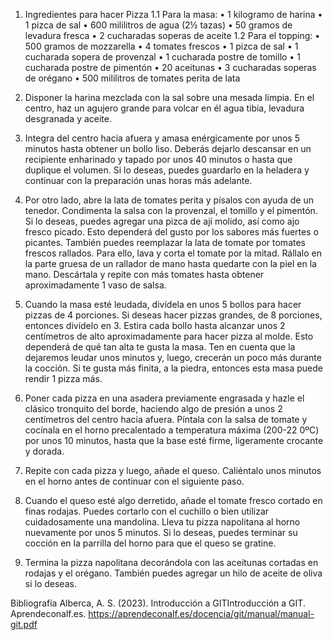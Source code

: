1.	Ingredientes para hacer Pizza 
1.1 Para la masa:
•	1 kilogramo de harina
•	1 pizca de sal
•	600 mililitros de agua (2½ tazas)
•	50 gramos de levadura fresca
•	2 cucharadas soperas de aceite
1.2	 Para el topping:
•	500 gramos de mozzarella
•	4 tomates frescos
•	1 pizca de sal
•	1 cucharada sopera de provenzal
•	1 cucharada postre de tomillo
•	1 cucharada postre de pimentón
•	20 aceitunas
•	3 cucharadas soperas de orégano
•	500 mililitros de tomates perita de lata

2.	Disponer la harina mezclada con la sal sobre una mesada limpia. En el centro, haz un agujero grande para volcar en él agua tibia, levadura desgranada y aceite.

3.	Integra del centro hacia afuera y amasa enérgicamente por unos 5 minutos hasta obtener un bollo liso. Deberás dejarlo descansar en un recipiente enharinado y tapado por unos 40 minutos o hasta que duplique el volumen. Si lo deseas, puedes guardarlo en la heladera y continuar con la preparación unas horas más adelante.

4.	Por otro lado, abre la lata de tomates perita y písalos con ayuda de un tenedor. Condimenta la salsa con la provenzal, el tomillo y el pimentón. Si lo deseas, puedes agregar una pizca de ají molido, así como ajo fresco picado. Esto dependerá del gusto por los sabores más fuertes o picantes. También puedes reemplazar la lata de tomate por tomates frescos rallados. Para ello, lava y corta el tomate por la mitad. Rállalo en la parte gruesa de un rallador de mano hasta quedarte con la piel en la mano. Descártala y repite con más tomates hasta obtener aproximadamente 1 vaso de salsa.

5.	Cuando la masa esté leudada, divídela en unos 5 bollos para hacer pizzas de 4 porciones. Si deseas hacer pizzas grandes, de 8 porciones, entonces divídelo en 3. Estira cada bollo hasta alcanzar unos 2 centímetros de alto aproximadamente para hacer pizza al molde. Esto dependerá de qué tan alta te gusta la masa. Ten en cuenta que la dejaremos leudar unos minutos y, luego, crecerán un poco más durante la cocción. Si te gusta más finita, a la piedra, entonces esta masa puede rendir 1 pizza más.

6.	Poner cada pizza en una asadera previamente engrasada y hazle el clásico tronquito del borde, haciendo algo de presión a unos 2 centímetros del centro hacia afuera. Píntala con la salsa de tomate y cocínala en el horno precalentado a temperatura máxima (200-22 0ºC) por unos 10 minutos, hasta que la base esté firme, ligeramente crocante y dorada.

7.	Repite con cada pizza y luego, añade el queso. Caliéntalo unos minutos en el horno antes de continuar con el siguiente paso.

8.	Cuando el queso esté algo derretido, añade el tomate fresco cortado en finas rodajas. Puedes cortarlo con el cuchillo o bien utilizar cuidadosamente una mandolina. Lleva tu pizza napolitana al horno nuevamente por unos 5 minutos. Si lo deseas, puedes terminar su cocción en la parrilla del horno para que el queso se gratine.
9.	Termina la pizza napolitana decorándola con las aceitunas cortadas en rodajas y el orégano. También puedes agregar un hilo de aceite de oliva si lo deseas.


 Bibliografía
Alberca, A. S. (2023). Introducción a GITIntroducción a GIT. Aprendeconalf.es. https://aprendeconalf.es/docencia/git/manual/manual-git.pdf